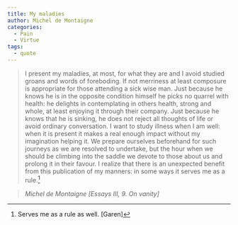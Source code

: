 ```yaml
---
title: My maladies
author: Michel de Montaigne
categories:
  - Pain
  - Virtue
tags:
  - quote
---
```


> I present my maladies, at most, for what they are and I avoid studied groans and words of foreboding. If not merriness at least composure is appropriate for those attending a sick wise man. Just because he knows he is in the opposite condition himself he picks no quarrel with health: he delights in contemplating in others health, strong and whole, at least enjoying it through their company. Just because he knows that he is sinking, he does not reject all thoughts of life or avoid ordinary conversation. I want to study illness when I am well: when it is present it makes a real enough impact without my imagination helping it. We prepare ourselves beforehand for such journeys as we are resolved to undertake, but the hour when we should be climbing into the saddle we devote to those about us and prolong it in their favour. I realize that there is an unexpected benefit from this publication of my manners: in some ways it serves me as a rule.[^1]

> <cite>Michel de Montaigne [Essays III, 9. On vanity]</cite>

[^1]: Serves me as a rule as well. [Garen]